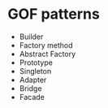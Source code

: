 # GOF patterns

- Builder
- Factory method
- Abstract Factory
- Prototype
- Singleton
- Adapter
- Bridge
- Facade
